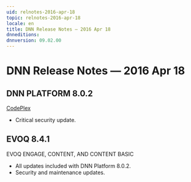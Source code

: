 ```yaml
---
uid: relnotes-2016-apr-18
topic: relnotes-2016-apr-18
locale: en
title: DNN Release Notes — 2016 Apr 18
dnneditions: 
dnnversion: 09.02.00
---
```


# DNN Release Notes — 2016 Apr 18

## DNN PLATFORM 8.0.2

[CodePlex](http://dotnetnuke.codeplex.com/releases/view/620964)

*   Critical security update.

## EVOQ 8.4.1

EVOQ ENGAGE, CONTENT, AND CONTENT BASIC

*   All updates included with DNN Platform 8.0.2.
*   Security and maintenance updates.
